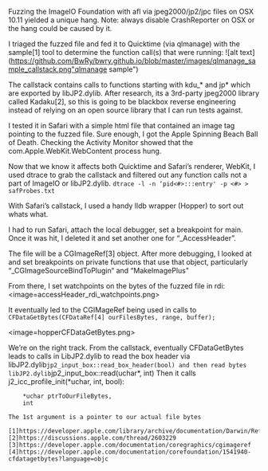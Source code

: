 Fuzzing the ImageIO Foundation with afl via jpeg2000/jp2/jpc files on OSX 10.11 yielded a unique hang. Note: always disable CrashReporter on OSX or the hang could be caused by it.

I triaged the fuzzed file and fed it to Quicktime (via qlmanage) with the sample[1] tool to determine the function call(s) that were running:
![alt text](https://github.com/BwRy/bwry.github.io/blob/master/images/qlmanage_sample_callstack.png"qlmanage sample")

The callstack contains calls to functions starting with kdu_* and jp* which are exported by libJP2.dylib.
After research, its a 3rd-party jpeg2000 library called Kadaku[2], so this is going to be blackbox reverse engineering instead of relying on an open source library that I can run tests against.

I tested it in Safari with a simple html file that contained an image tag pointing to the fuzzed file.
Sure enough, I got the Apple Spinning Beach Ball of Death. Checking the Activity Monitor showed that the com.Apple.WebKit.WebContent process hung.

Now that we know it affects both Quicktime and Safari’s renderer, WebKit, I used dtrace to grab the callstack and filtered out any function calls not a part of ImageIO or libJP2.dylib.
```dtrace -l -n ‘pid<#>:::entry' -p <#> > safProbes.txt```

With Safari’s callstack, I used a handy lldb wrapper (Hopper) to sort out whats what.

I had to run Safari, attach the local debugger, set a breakpoint for main. Once it was hit, I deleted it and set another one for “_AccessHeader”.

The file will be a CGImageRef[3] object. After more debugging, I looked at and set breakpoints on private functions that use that object, particularly “_CGImageSourceBindToPlugin“ and “MakeImagePlus"


From there, I set watchpoints on the bytes of the fuzzed file in rdi:
<image=accessHeader_rdi_watchpoints.png>

It eventually led to the CGIMageRef being used in calls to `CFDataGetBytes(CFDataRef[4] ourFilesBytes, range, buffer);`

<image=hopperCFDataGetBytes.png>

We’re on the right track. From the callstack, eventually CFDataGetBytes leads to calls in LibJP2.dylib to read the box header via libJP2.dylib`jp2_input_box::read_box_header(bool) and then read bytes libJP2.dylib`jp2_input_box::read(uchar*, int)
Then it calls j2_icc_profile_init(*uchar, int, bool):
```j2_icc_profile_init(
	*uchar ptrToOurFileBytes,
	int 

The 1st argument is a pointer to our actual file bytes

[1]https://developer.apple.com/library/archive/documentation/Darwin/Reference/ManPages/man1/sample.1.html
[2]https://discussions.apple.com/thread/2603229
[3]https://developer.apple.com/documentation/coregraphics/cgimageref
[4]https://developer.apple.com/documentation/corefoundation/1541940-cfdatagetbytes?language=objc

